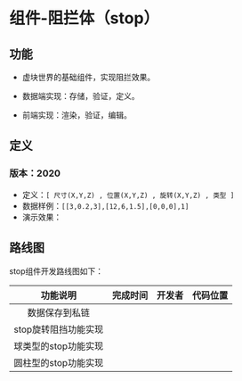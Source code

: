# 组件-阻拦体（stop）

## 功能
* 虚块世界的基础组件，实现阻拦效果。

* 数据端实现：存储，验证，定义。

* 前端实现：渲染，验证，编辑。

  

## 定义

### 版本：2020

* 定义：`[ 尺寸(X,Y,Z) , 位置(X,Y,Z) , 旋转(X,Y,Z) , 类型 ]`
* 数据样例：`[[3,0.2,3],[12,6,1.5],[0,0,0],1]`
* 演示效果：



## 路线图

stop组件开发路线图如下：

| 功能说明             | 完成时间 | 开发者 | 代码位置 |
| :------: | :------: | :----: | :------: |
| 数据保存到私链         |  |        |          |
| stop旋转阻挡功能实现 |          |        |          |
| 球类型的stop功能实现 |          |        |          |
| 圆柱型的stop功能实现 |          |        |          |